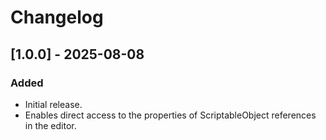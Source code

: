 # Changelog

## [1.0.0] - 2025-08-08

### Added

- Initial release.
- Enables direct access to the properties of ScriptableObject references in the editor.

